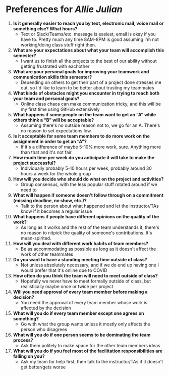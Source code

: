 # Preferences for _Allie Julian_

1. __Is it generally easier to reach you by text, electronic mail, voice mail or something else?  What hours?__ 
   * Text or Slack/Teams/etc. message is easiest, email is okay if you have to. Pretty much any time 8AM-8PM is good assuming I'm not working/doing class stuff right then.
1. __What are your expectations about what your team will accomplish this semester?__ 
   * I want us to finish all the projects to the best of our ability without getting frustrated with eachother
1. __What are your personal goals for improving your teamwork and communication skills this semester?__ 
   * Depending on others to get their part of a project done stresses me out, so I'd like to learn to be better about trusting my teammates
1. __What kinds of obstacles might you encounter in trying to reach both your team and personal goals?__ 
   * Online class chaos can make communication tricky, and this will be my first time using GitHub extensively
1. __What happens if some people on the team want to get an “A” while others think a “B” will be acceptable?__ 
   * Assuming there's no outside reason not to, we go for an A. There's no reason to set expectations low.
1. __Is it acceptable for some team members to do more work on the assignment in order to get an “A”?__ 
   * If it's a difference of maybe 5-10% more work, sure. Anything more than that and it's not fair.
1. __How much time per week do you anticipate it will take to make the project successful?__ 
   * Individually probably 5-10 hours per week, probably around 30 hours a week for the whole group 
1. __How will you decide who should do what on the project and activities?__ 
   * Group consensus, with the less popular stuff rotated around if we need to
1. __What will happen if someone doesn’t follow through on a commitment (missing deadline, no show, etc.)?__ 
   * Talk to the person about what happened and let the instructor/TAs know if it becomes a regular issue
1. __What happens if people have different opinions on the quality of the work?__ 
   * As long as it works and the rest of the team understands it, there's no reason to nitpick the quality of someone's contributions. It's mean-spirited.
1. __How will you deal with different work habits of team members?__ 
   * Be as accommodating as possible as long as it doesn't affect the work of other teammates
1. __Do you want to have a standing meeting time outside of class?__ 
   * Not unless absolutely necessary, and if we do end up having one I would prefer that it's online due to COVID
1. __How often do you think the team will need to meet outside of class?__ 
   * Hopefully we never have to meet formally outside of class, but realistically maybe once or twice per project
1. __Will you need approval of every team member before making a decision?__ 
   * You need the approval of every team member whose work is affected by the decision
1. __What will you do if every team member except one agrees on something?__ 
   * Go with what the group wants unless it mostly only affects the person who disagrees
1. __What will you do if one person seems to be dominating the team process?__ 
   * Ask them politely to make space for the other team members ideas
1. __What will you do if you feel most of the facilitation responsibilities are falling on you?__ 
   * Ask my team for help first, then talk to the instructor/TAs if it doesn't get better/gets worse